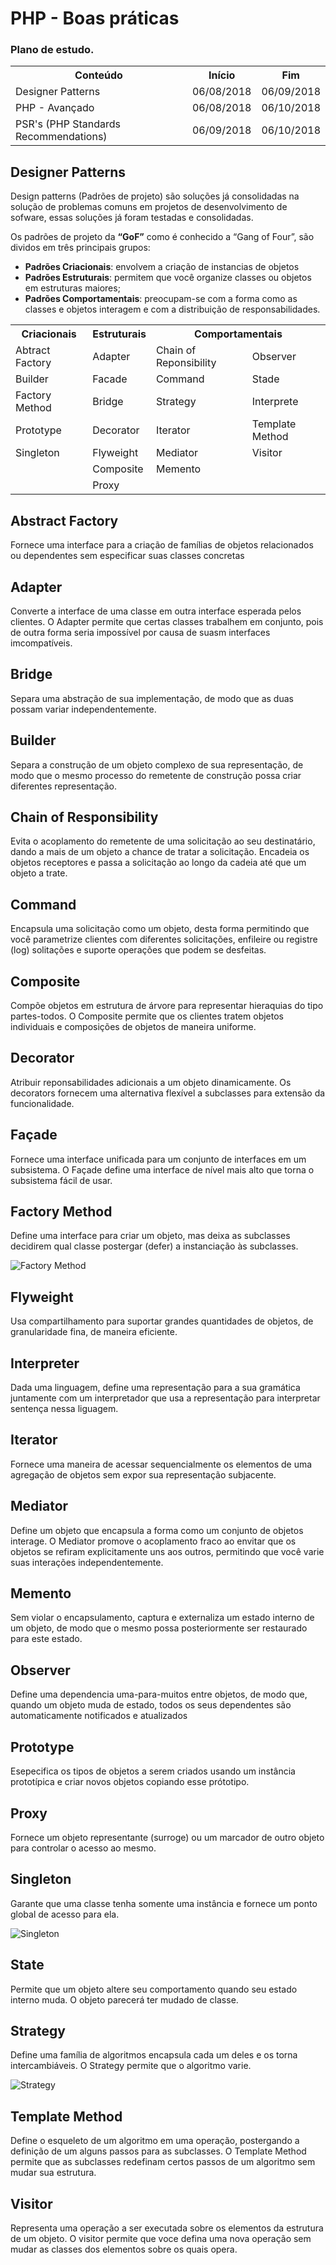 
# PHP - Boas práticas

### Plano de estudo.
<table style="width:100%">
  <tr>
    <th>Conteúdo</th>
    <th>Início</th>
    <th>Fim</th>
  </tr>
  <tr>
    <td>Designer Patterns</td>
    <td>06/08/2018</td>
    <td>06/09/2018</td>
  </tr>
  <tr>
    <td>PHP - Avançado</td>
    <td>06/08/2018</td>
    <td>06/10/2018</td>
  </tr>
  <tr>
    <td>PSR's (PHP Standards Recommendations)</td>
    <td>06/09/2018</td>
    <td>06/10/2018</td>
  </tr>
</table>

## Designer Patterns
Design patterns (Padrões de projeto) são soluções já consolidadas na solução de problemas comuns em projetos de desenvolvimento de sofware, essas soluções já foram testadas e consolidadas. 

Os padrões de projeto da **“GoF”** como é conhecido a “Gang of Four”, são dividos em três principais grupos:
* **Padrões Criacionais**: envolvem a criação de instancias de objetos
* **Padrões Estruturais**: permitem que você organize classes ou objetos em estruturas maiores;
* **Padrões Comportamentais**: preocupam-se com a forma como as classes e objetos interagem e com a distribuição de responsabilidades.

<table style="width:100%">
  <tr>
    <th>Criacionais</th>
    <th>Estruturais</th>
    <th colspan="2">Comportamentais</th>
  </tr>
  <tr>
    <td>Abtract Factory</td>
    <td>Adapter</td>
    <td>Chain of Reponsibility</td>
    <td>Observer</td>
  </tr>
  <tr>
    <td>Builder</td>
    <td>Facade</td>
    <td>Command</td>
    <td>Stade</td>
  </tr>
  <tr>
    <td>Factory Method</td>
    <td>Bridge</td>
    <td>Strategy</td>
    <td>Interprete</td>
  </tr>
  <tr>
    <td>Prototype</td>
    <td>Decorator</td>
    <td>Iterator</td>
    <td>Template Method</td>
  </tr>
  <tr>
    <td>Singleton</td>
    <td>Flyweight</td>
    <td>Mediator</td>
    <td>Visitor</td>
  </tr>
  <tr>
    <td></td>
    <td>Composite</td>
    <td>Memento</td>
    <td></td>
  </tr>
   <tr>
    <td></td>
    <td>Proxy</td>
    <td></td>
    <td></td>
  </tr>
</table>

## Abstract Factory
Fornece uma interface para a criação de famílias de objetos relacionados ou dependentes sem especificar suas classes concretas

## Adapter
Converte a interface de uma classe em outra interface esperada pelos clientes. O Adapter permite que certas classes
trabalhem em conjunto, pois de outra forma seria impossível por causa de suasm interfaces imcompatíveis.

## Bridge
Separa uma abstração de sua implementação, de modo que as duas possam variar independentemente.

## Builder
Separa a construção de um objeto complexo de sua representação, de modo que o mesmo processo do remetente de construção possa criar diferentes representação.

## Chain of Responsibility
Evita o acoplamento do remetente de uma solicitação ao seu destinatário, dando a mais de um objeto a chance de tratar a solicitação. Encadeia os objetos receptores e passa a solicitação ao longo da cadeia até que um objeto a trate.

## Command
Encapsula uma solicitação como um objeto, desta forma permitindo que você parametrize clientes com diferentes solicitações, enfileire ou registre (log) solitações e suporte operações que podem se desfeitas.

## Composite
Compõe objetos em estrutura de árvore para representar hieraquias do tipo  partes-todos. O Composite permite que os clientes tratem objetos individuais e composições de objetos de maneira uniforme.

## Decorator
Atribuir reponsabilidades adicionais a um objeto dinamicamente. Os decorators fornecem uma alternativa flexível a subclasses para extensão da funcionalidade.

## Façade
Fornece uma interface unificada para um conjunto de interfaces em um subsistema. O Façade define uma interface de nível mais alto que torna o subsistema fácil de usar.

## Factory Method
Define uma interface para criar um objeto, mas deixa as subclasses decidirem qual classe postergar (defer) a instanciação às subclasses.<br>

![Factory Method](img/Factory-Method.png)

## Flyweight
Usa compartilhamento para suportar grandes quantidades de objetos, de granularidade fina, de maneira eficiente.

## Interpreter
Dada uma linguagem, define uma representação para a sua gramática juntamente com um interpretador que usa a representação para interpretar sentença nessa liguagem.

## Iterator 
Fornece uma maneira de acessar sequencialmente os elementos de uma agregação de objetos sem expor sua representação subjacente.

## Mediator
Define um objeto que encapsula a forma como um conjunto de objetos interage. O Mediator promove o acoplamento fraco
ao envitar que os objetos se refiram explicitamente uns aos outros, permitindo que você varie suas interações independentemente.

## Memento
Sem violar o encapsulamento, captura e externaliza um estado interno de um objeto, de modo que o mesmo possa posteriormente ser restaurado para este estado.

## Observer
Define uma dependencia uma-para-muitos entre objetos, de modo que, quando um objeto muda de estado, todos os seus dependentes são automaticamente notificados e atualizados

## Prototype
Esepecifica os tipos de objetos a serem criados usando um instância prototípica e criar novos objetos copiando esse prótotipo.

## Proxy
Fornece um objeto representante (surroge) ou um marcador de outro objeto para controlar o acesso ao mesmo.

## Singleton 
Garante que uma classe tenha somente uma instância e fornece um ponto global de acesso para ela.<br>

![Singleton](img/Singleton.png)

## State 
Permite que um objeto altere seu comportamento quando seu estado interno muda. O objeto parecerá ter mudado de classe.

## Strategy 
Define uma família de algoritmos encapsula cada um deles e os torna intercambiáveis. O Strategy permite que o algoritmo varie.<br>

![Strategy](img/Strategy.png)

## Template Method 
Define o esqueleto de um algoritmo em uma operação, postergando a definição de um alguns passos para as subclasses. O Template Method permite que as subclasses redefinam certos passos de um algoritmo sem mudar sua estrutura.

## Visitor
Representa uma operação a ser executada sobre os elementos da estrutura de um objeto. O visitor permite que voce defina uma nova operação sem mudar as classes dos elementos sobre os quais opera.
